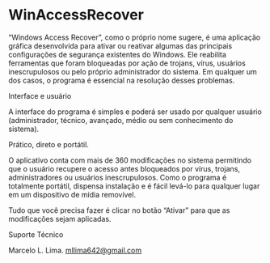 # WinAccessRecover

“Windows Access Recover”, como o próprio nome sugere, é uma aplicação gráfica desenvolvida para ativar ou reativar algumas das principais configurações de segurança existentes do Windows. Ele reabilita ferramentas que foram bloqueadas por ação de trojans, vírus, usuários inescrupulosos ou pelo próprio administrador do sistema. Em qualquer um dos casos, o programa é essencial na resolução desses problemas.

Interface e usuário

A interface do programa é simples e poderá ser usado por qualquer usuário (administrador, técnico, avançado, médio ou sem conhecimento do sistema).

Prático, direto e portátil.

O aplicativo conta com mais de 360 modificações no sistema permitindo que o usuário recupere o acesso antes bloqueados por vírus, trojans, administradores ou usuários inescrupulosos. Como o programa é totalmente portátil, dispensa instalação e é fácil levá-lo para qualquer lugar em um dispositivo de mídia removível. 

Tudo que você precisa fazer é clicar no botão “Ativar” para que as modificações sejam aplicadas.

Suporte Técnico

Marcelo L. Lima.
mllima642@gmail.com

